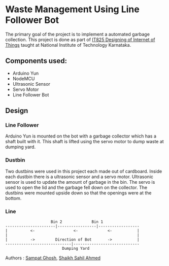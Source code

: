 # Waste Management Using Line Follower Bot

The primary goal of the project is to implement a automated garbage collection. 
This project is done as part of [IT825 Designing of Internet of Things](https://infotech.nitk.ac.in/course/it825) taught at National Institute of Technology Karnataka.

## Components used:
- Arduino Yun
- NodeMCU
- Ultrasonic Sensor
- Servo Motor
- Line Follower Bot

## Design
### Line Follower
Arduino Yun is mounted on the bot with a garbage collector which has a shaft built with it.
This shaft is lifted using the servo motor to dump waste at dumping yard.

### Dustbin
Two dustbins were used in this project each made out of cardboard. Inside each dustbin there is a ultrasonic sensor and a servo motor.
Ultrasonic sensor is used to update the amount of garbage in the bin. The servo is used to open the lid and the garbage fell down on the collector.
The dustbins were mounted upside down so that the openings were at the bottom.

### Line
```
                    Bin 2             Bin 1
----------------------|-----------------|------------------
|          <-                 <-             <-           |
|                                                         |
|          ->         Direction of Bot       ->           |
-----------------------------|-----------------------------
                         Dumping Yard
```

Authors : [Sampat Ghosh](https://github.com/sampatghosh), [Shaikh Sahil Ahmed](https://github.com/ShaikhSahilAhmed)
